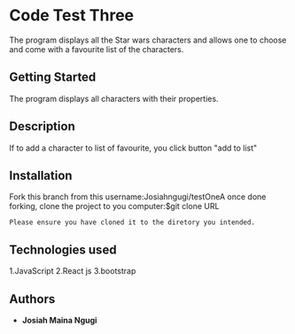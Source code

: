 # Code Test Three
The program displays all the Star wars characters and allows one to choose and come with a favourite list of the characters.


## Getting Started
The program displays all characters with their properties.
## Description
If to add a character to list of favourite, you click button "add to list"
## Installation
Fork this branch from this username:Josiahngugi/testOneA
once done forking, clone the project to you computer:$git clone URL

```
Please ensure you have cloned it to the diretory you intended.
```````

 ## Technologies used
 1.JavaScript
 2.React js
 3.bootstrap


## Authors

* **Josiah Maina Ngugi**

